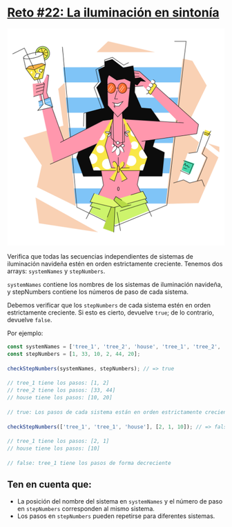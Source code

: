 # [Reto #22: La iluminación en sintonía](https://adventjs.dev/es/challenges/2022/22)

![Reto_22](../Assets/Retos_SVG/22.svg)

Verifica que todas las secuencias independientes de sistemas de iluminación navideña estén en orden estrictamente creciente. Tenemos dos arrays: `systemNames` y `stepNumbers`.

`systemNames` contiene los nombres de los sistemas de iluminación navideña, y stepNumbers contiene los números de paso de cada sistema.

Debemos verificar que los `stepNumbers` de cada sistema estén en orden estrictamente creciente. Si esto es cierto, devuelve `true`; de lo contrario, devuelve `false`.

Por ejemplo:

```js
const systemNames = ['tree_1', 'tree_2', 'house', 'tree_1', 'tree_2', 'house'];
const stepNumbers = [1, 33, 10, 2, 44, 20];

checkStepNumbers(systemNames, stepNumbers); // => true

// tree_1 tiene los pasos: [1, 2]
// tree_2 tiene los pasos: [33, 44]
// house tiene los pasos: [10, 20]

// true: Los pasos de cada sistema están en orden estrictamente creciente

checkStepNumbers(['tree_1', 'tree_1', 'house'], [2, 1, 10]); // => false

// tree_1 tiene los pasos: [2, 1]
// house tiene los pasos: [10]

// false: tree_1 tiene los pasos de forma decreciente
```

## Ten en cuenta que:

- La posición del nombre del sistema en `systemNames` y el número de paso en `stepNumbers` corresponden al mismo sistema.
- Los pasos en `stepNumbers` pueden repetirse para diferentes sistemas.
